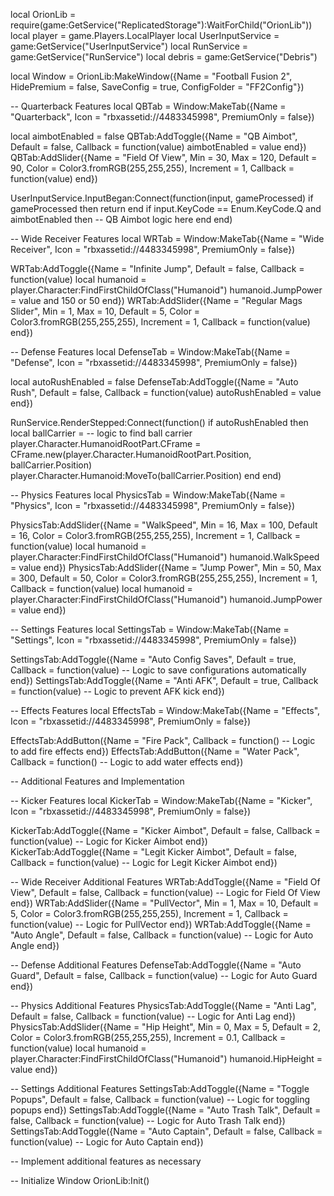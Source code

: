 local OrionLib = require(game:GetService("ReplicatedStorage"):WaitForChild("OrionLib"))
local player = game.Players.LocalPlayer
local UserInputService = game:GetService("UserInputService")
local RunService = game:GetService("RunService")
local debris = game:GetService("Debris")

local Window = OrionLib:MakeWindow({Name = "Football Fusion 2", HidePremium = false, SaveConfig = true, ConfigFolder = "FF2Config"})

-- Quarterback Features
local QBTab = Window:MakeTab({Name = "Quarterback", Icon = "rbxassetid://4483345998", PremiumOnly = false})

local aimbotEnabled = false
QBTab:AddToggle({Name = "QB Aimbot", Default = false, Callback = function(value) aimbotEnabled = value end})
QBTab:AddSlider({Name = "Field Of View", Min = 30, Max = 120, Default = 90, Color = Color3.fromRGB(255,255,255), Increment = 1, Callback = function(value) end})

UserInputService.InputBegan:Connect(function(input, gameProcessed)
    if gameProcessed then return end
    if input.KeyCode == Enum.KeyCode.Q and aimbotEnabled then
        -- QB Aimbot logic here
    end
end)

-- Wide Receiver Features
local WRTab = Window:MakeTab({Name = "Wide Receiver", Icon = "rbxassetid://4483345998", PremiumOnly = false})

WRTab:AddToggle({Name = "Infinite Jump", Default = false, Callback = function(value)
    local humanoid = player.Character:FindFirstChildOfClass("Humanoid")
    humanoid.JumpPower = value and 150 or 50
end})
WRTab:AddSlider({Name = "Regular Mags Slider", Min = 1, Max = 10, Default = 5, Color = Color3.fromRGB(255,255,255), Increment = 1, Callback = function(value) end})

-- Defense Features
local DefenseTab = Window:MakeTab({Name = "Defense", Icon = "rbxassetid://4483345998", PremiumOnly = false})

local autoRushEnabled = false
DefenseTab:AddToggle({Name = "Auto Rush", Default = false, Callback = function(value) autoRushEnabled = value end})

RunService.RenderStepped:Connect(function()
    if autoRushEnabled then
        local ballCarrier = -- logic to find ball carrier
        player.Character.HumanoidRootPart.CFrame = CFrame.new(player.Character.HumanoidRootPart.Position, ballCarrier.Position)
        player.Character.Humanoid:MoveTo(ballCarrier.Position)
    end
end)

-- Physics Features
local PhysicsTab = Window:MakeTab({Name = "Physics", Icon = "rbxassetid://4483345998", PremiumOnly = false})

PhysicsTab:AddSlider({Name = "WalkSpeed", Min = 16, Max = 100, Default = 16, Color = Color3.fromRGB(255,255,255), Increment = 1, Callback = function(value)
    local humanoid = player.Character:FindFirstChildOfClass("Humanoid")
    humanoid.WalkSpeed = value
end})
PhysicsTab:AddSlider({Name = "Jump Power", Min = 50, Max = 300, Default = 50, Color = Color3.fromRGB(255,255,255), Increment = 1, Callback = function(value)
    local humanoid = player.Character:FindFirstChildOfClass("Humanoid")
    humanoid.JumpPower = value
end})

-- Settings Features
local SettingsTab = Window:MakeTab({Name = "Settings", Icon = "rbxassetid://4483345998", PremiumOnly = false})

SettingsTab:AddToggle({Name = "Auto Config Saves", Default = true, Callback = function(value)
    -- Logic to save configurations automatically
end})
SettingsTab:AddToggle({Name = "Anti AFK", Default = true, Callback = function(value)
    -- Logic to prevent AFK kick
end})

-- Effects Features
local EffectsTab = Window:MakeTab({Name = "Effects", Icon = "rbxassetid://4483345998", PremiumOnly = false})

EffectsTab:AddButton({Name = "Fire Pack", Callback = function()
    -- Logic to add fire effects
end})
EffectsTab:AddButton({Name = "Water Pack", Callback = function()
    -- Logic to add water effects
end})

-- Additional Features and Implementation

-- Kicker Features
local KickerTab = Window:MakeTab({Name = "Kicker", Icon = "rbxassetid://4483345998", PremiumOnly = false})

KickerTab:AddToggle({Name = "Kicker Aimbot", Default = false, Callback = function(value)
    -- Logic for Kicker Aimbot
end})
KickerTab:AddToggle({Name = "Legit Kicker Aimbot", Default = false, Callback = function(value)
    -- Logic for Legit Kicker Aimbot
end})

-- Wide Receiver Additional Features
WRTab:AddToggle({Name = "Field Of View", Default = false, Callback = function(value)
    -- Logic for Field Of View
end})
WRTab:AddSlider({Name = "PullVector", Min = 1, Max = 10, Default = 5, Color = Color3.fromRGB(255,255,255), Increment = 1, Callback = function(value)
    -- Logic for PullVector
end})
WRTab:AddToggle({Name = "Auto Angle", Default = false, Callback = function(value)
    -- Logic for Auto Angle
end})

-- Defense Additional Features
DefenseTab:AddToggle({Name = "Auto Guard", Default = false, Callback = function(value)
    -- Logic for Auto Guard
end})

-- Physics Additional Features
PhysicsTab:AddToggle({Name = "Anti Lag", Default = false, Callback = function(value)
    -- Logic for Anti Lag
end})
PhysicsTab:AddSlider({Name = "Hip Height", Min = 0, Max = 5, Default = 2, Color = Color3.fromRGB(255,255,255), Increment = 0.1, Callback = function(value)
    local humanoid = player.Character:FindFirstChildOfClass("Humanoid")
    humanoid.HipHeight = value
end})

-- Settings Additional Features
SettingsTab:AddToggle({Name = "Toggle Popups", Default = false, Callback = function(value)
    -- Logic for toggling popups
end})
SettingsTab:AddToggle({Name = "Auto Trash Talk", Default = false, Callback = function(value)
    -- Logic for Auto Trash Talk
end})
SettingsTab:AddToggle({Name = "Auto Captain", Default = false, Callback = function(value)
    -- Logic for Auto Captain
end})

-- Implement additional features as necessary

-- Initialize Window
OrionLib:Init()
